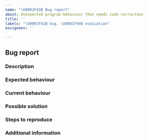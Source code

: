 ```yaml
---
name: "\U0001F41B Bug report"
about: Unexpected program behaviour that needs code correction
title: ''
labels: "\U0001F41B bug, \U0001F440 evaluation"
assignees: ''

---
```


<!--
I fully read and understood contributing guidelines available under https://github.com/Abrynos/Implement.Net/blob/master/.github/CONTRIBUTING.md and I believe that my issue is valid - it requires a response from the development team, and not support.

GITHUB ISSUES IS NOT A PROPER PLACE FOR ANY TECHNICAL SUPPORT RELATED TO USING THE LIBRARY.

I UNDERSTAND THAT IF MY ISSUE IS NOT MEETING CONTRIBUTING GUIDELINES SPECIFIED ABOVE, ESPECIALLY IF IT'S A QUESTION OR TECHNICAL ISSUE THAT IS NOT RELATED TO DEVELOPMENT IN ANY WAY, THEN IT WILL BE CLOSED AND LEFT UNANSWERED.

Feel free to remove our notice and fill the template below with your details.
-->

## Bug report

### Description

### Expected behaviour

### Current behaviour

### Possible solution

### Steps to reproduce

### Additional information
